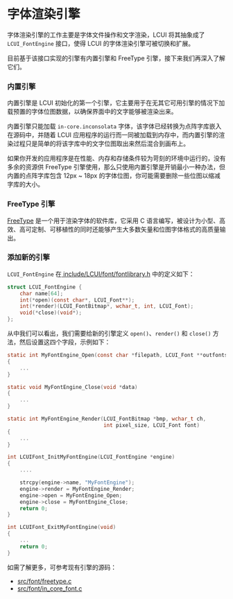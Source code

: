 # 字体渲染引擎

字体渲染引擎的工作主要是字体文件操作和文字渲染，LCUI 将其抽象成了 `LCUI_FontEngine` 接口，使得  LCUI 的字体渲染引擎可被切换和扩展。

目前基于该接口实现的引擎有内置引擎和 FreeType 引擎，接下来我们再深入了解它们。

### 内置引擎

内置引擎是 LCUI 初始化的第一个引擎，它主要用于在无其它可用引擎的情况下加载预置的字体位图数据，以确保界面中的文字能够被渲染出来。

内置引擎只能加载 `in-core.inconsolata` 字体，该字体已经转换为点阵字库嵌入在源码中，并随着 LCUI 应用程序的运行而一同被加载到内存中，而内置引擎的渲染过程只是简单的将该字库中的文字位图取出来然后混合到画布上。

如果你开发的应用程序是在性能、内存和存储条件较为苛刻的环境中运行的，没有多余的资源供 FreeType 引擎使用，那么只使用内置引擎是开销最小一种办法，但内置的点阵字库包含 12px ~ 18px 的字体位图，你可能需要删除一些位图以缩减字库的大小。

### FreeType 引擎

[FreeType](https://www.freetype.org/) 是一个用于渲染字体的软件库，它采用 C 语言编写，被设计为小型、高效、高可定制、可移植性的同时还能够产生大多数矢量和位图字体格式的高质量输出。

### 添加新的引擎

`LCUI_FontEngine` 在[ include/LCUI/font/fontlibrary.h](https://github.com/lc-soft/LCUI/blob/345031d74ca65225ec3623e0c92d448f54f5052b/include/LCUI/font/fontlibrary.h#L82-L88) 中的定义如下：

```c
struct LCUI_FontEngine {
    char name[64];
    int(*open)(const char*, LCUI_Font**);
    int(*render)(LCUI_FontBitmap*, wchar_t, int, LCUI_Font);
    void(*close)(void*);
};
```

从中我们可以看出，我们需要给新的引擎定义 `open()`、`render()` 和 `close()` 方法，然后设置这四个字段，示例如下：

```c
static int MyFontEngine_Open(const char *filepath, LCUI_Font **outfonts)
{
    ...
}

static void MyFontEngine_Close(void *data)
{
    ...
}

static int MyFontEngine_Render(LCUI_FontBitmap *bmp, wchar_t ch,
                               int pixel_size, LCUI_Font font)
{
    ...
}

int LCUIFont_InitMyFontEngine(LCUI_FontEngine *engine)
{
    ....

    strcpy(engine->name, "MyFontEngine");
    engine->render = MyFontEngine_Render;
    engine->open = MyFontEngine_Open;
    engine->close = MyFontEngine_Close;
    return 0;
}

int LCUIFont_ExitMyFontEngine(void)
{
    ...
    return 0;
}
```

如需了解更多，可参考现有引擎的源码：

* [src/font/freetype.c](https://github.com/lc-soft/LCUI/blob/master/src/font/freetype.c)
* [src/font/in\_core\_font.c](https://github.com/lc-soft/LCUI/blob/master/src/font/in_core_font.c)

